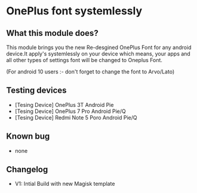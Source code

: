# OnePlus font systemlessly

## What this module does? ##
This module brings you the new Re-desgined OnePlus Font for any android device.It apply's systemlessly on your device which means, your apps and all other types of settings font will be changed to Oneplus Font.

(For android 10 users :- don't forget to change the font to Arvo/Lato)

## Testing devices ##
* [Tesing Device] OnePlus 3T Android Pie
* [Tesing Device] OnePlus 7 Pro Android Pie/Q
* [Tesing Device] Redmi Note 5 Poro Android Pie/Q

## Known bug ##
* none

## Changelog ##
* V1: Intial Build with new Magisk template
